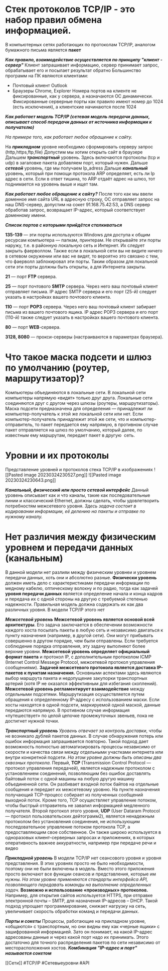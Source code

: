 # Стек протоколов TCP/IP - это набор правил обмена информацией.
В компьютерных сетях работающих по протоколам TCP/IP, аналогом бумажного письма является **пакет** 

***Как правило, взаимодействие осуществляется по принципу "клиент - сервер"***
Клиент запрашивает информацию, сервер принимает запрос, обрабатывает его и посылает результат обратно
Большинство программ на ПК являются клиентами:
- Почтовый клиент Outlook
- Браузеры Chrome, Explorer 
Номера портов на клиенте не фиксированные, как у сервера, а назначаются ОС динамически. 
Фиксированные серверные порты как правило имеют номер до 1024 (есть исключения), а клиентские начинаются после 1024

***Как работает модель TCP/IP (сетевая модель передачи данных, описывает способ передачи данных от источника информации к получателю)***

*На примере того, как работает любое обращение к сайту.*

На ***прикладном*** уровне необходимо сформировать серверу запрос (http,https,ftp,file)
Допустим мы хотим открыть сайт в браузере
Дальшем ***транспортный*** уровень. Здесь включаются протоколы (tcp и udp) в загаловке пакета добавляем порт, который нужен.
Дальше ***сетевой*** уровень, где мы получаем Ip_adress
Дальше ***канальный*** уровень, который при помощи протокола ARP определяет, есть ли Ip адрес в сети. 
Если в ответ тишина, то ARP отдаёт адрес на шлюз, тот поднимается на уровень выше и ищет там. 

***Как работает любое обращение к сайту?***
После того как мы ввели доменное имя сайта URL в адресную строку, ОС отправляет запрос на наш DNS-сервер, допустим на сокет 91.168.75.42:53, а DNS сервер обработав запрос, возвращает IP-адрес, который соответствует доменному имени.

***Список портов с которыми прийдётся сталкиваться***

**135-139** — эти порты используются Windows для доступа к общим ресурсам компьютера — папкам, принтерам. Не открывайте эти порты наружу, т.е. в районную локальную сеть и Интернет. Их следует закрыть фаерволлом. Также если в локальной сети вы не видите ничего в сетевом окружении или вас не видят, то вероятно это связано с тем, что фаерволл заблокировал эти порты. Таким образом для локальной сети эти порты должны быть открыты, а для Интернета закрыты.

**21** — порт **FTP** сервера.

**25** — порт почтового **SMTP** сервера. Через него ваш почтовый клиент отправляет письма. IP адрес SMTP сервера и его порт (25-й) следует указать в настройках вашего почтового клиента.

**110** — порт **POP3** сервера. Через него ваш почтовый клиент забирает письма из вашего почтового ящика. IP адрес POP3 сервера и его порт (110-й) также следует указать в настройках вашего почтового клиента.

**80** — порт **WEB**-сервера.

**3128, 8080** — прокси-серверы (настраиваются в параметрах браузера).

# Что такое маска подсети и шлюз по умолчанию (роутер, маршрутизатор)?

Компьютеры объединяются в локальные сети. В локальной сети компьютеры напрямую «видят» только друг друга. Локальные сети соединяются друг с другом через шлюзы (роутеры, маршрутизаторы). Маска подсети предназначена для определения — принадлежит ли компьютер-получатель к этой же локальной сети или нет. Если компьютер-получатель принадлежит этой же сети, что и компьютер-отправитель, то пакет передается ему напрямую, в противном случае пакет отправляется на шлюз по умолчанию, который далее, по известным ему маршрутам, передает пакет в другую  сеть.

# Уровни и их протоколы
Представление уровней и протоколов стека TCP/IP в изображениях
![[Pasted image 20230324230527.png]]
![[Pasted image 20230324230643.png]]

***Канальный, физический или просто сетевой интерфейс***
Данный уровень описывает как и что каналы, такие как последовательные линии и классический Ethernet, должны сделать, чтобы удовлетворить потребностям межсетевого уровня. *Здесь задача состоит в кодировании информации, её делению на пакеты и отправке по нужному каналу.*

# Нет различия между физическим уровнем и передачи данных (канальным)

В данной модели нет разлияи между физическим уровнеи и уровнем передачи данных, хоть они и абсолютно разные. **Физически уровень** должен иметь дело с характеристиками передачи информации по медному кабелю, оптическому волокну и по радио, тогда как задачей **уровня передачи данных** является определение начала и конца кадров и передача их с одной стороны на другую с требуемой степенью надежности. Правильная модель должна содержать их как два различных уровня. В модели TCP/IP этого нет

***Межсетевой уровень***
**Межсетевой уровень является основой всей архитектуры**. Его задача заключается в обеспечении возможности каждого хоста посылать пакеты в любую сеть и независимо двигаться к пункту назначения (например, в другой сети). Они могут прибывать совершенно в другом порядке, чем были отправлены. Если требуется соблюдение порядка отправления, эту задачу выполняют более верхние уровни.
**Межсетевой уровень определяет официальный формат пакета** и протокол IP, с дополнительным протоколом ICMP (Internet Control Messege Protocol, межсетевой протокол управления сообщениями). **Задачей межсетевого протокола является доставка IP-пакетов к пунктам назначения.** Основными аспектами здесь являются выбор маршрута пакета и недопущение закупорки транспортных артерий (хотя IP не оказался эффективным для избегания скоплений).
**Межсетевой уровень регламентирует взаимодействие** между отдельными подсетями. Маршрутизация осуществляется путем обращения к определенному IP-адресу с использованием маски. Если хосты находятся в одной подсети, маркируемой одной маской, данные передаются напрямую. В противном случае информация «путешествует» по целой цепочке промежуточных звеньев, пока не достигнет нужной точки.

***Транспортный уровень***
*Уровень отвечает за контроль доставки*, чтобы не возникало дублей пакетов данных. В случае обнаружения потерь или ошибок информация запрашивается повторно. Такой подход дает возможность полностью автоматизировать процессы независимо от скорости и качества связи между отдельными участками интернета или внутри конкретной подсети.
*На этом уровне должны быть описаны два сквозных протокола.* 
Первый, **TCP** (Transmission Control Protocol — протокол управления передачей), является надежным протоколом с установлением соединений, позволяющим без ошибок доставлять байтовый поток с одной машины на любую другую машину объединенной сети. Он разбивает входной поток байтов на отдельные сообщения и передает их межсетевому уровню. На пункте назначения получающий TCP-процесс собирает из полученных сообщений выходной поток. Кроме того, TCP осуществляет управление потоком, чтобы быстрый отправитель не завалил информацией медленного получателя. 
Второй протокол этого уровня, **UDP** (User Dataram Protocol — протокол пользовательских дейтограмм2), является ненадежным протоколом без установления соединения, не использующим последовательное управление потоком протокола TCP, а предоставляющим свое собственное. Он также широко используется в одноразовых клиент-серверных запросах и приложениях, в которых оперативность важнее аккуратности, например при передаче речи и видео

***Прикладной уровень***
В модели TCP/IP нет сеансового уровня и уровня представления. В этих уровнях просто не было необходимости, поэтому они не были включены в модель. Вместо этого приложения просто включают все функции сеансов и представления, которые им нужны. *На этом уровне применяются стандарты интерфейса API, позволяющего передавать команды на выполнение определенных задач.*
**Возможно и использование «производных» протоколов.** Например, для открытия сайтов используется HTTPS, при отправке электронной почты – SMTP, для назначения IP-адресов – DHCP. Такой подход упрощает программирование, снижает нагрузку на сеть, увеличивает скорость обработки команд и передачи данных.

***Порты и сокеты***
Процессы, работающие на прикладном уровне, «общаются» с транспортным, но они видны ему как «черные ящики» с зашифрованной информацией. Зато он понимает, на какой IP-адрес адресованы данные и через какой порт надо их принимать. Этого достаточно для точного распределения пакетов по сети независимо от месторасположения хостов.
***Комбинация "IP-адрес и порт" называется сокетом***


[[Сети]] 
#TCP/IP #Сетевыеуровни #API
